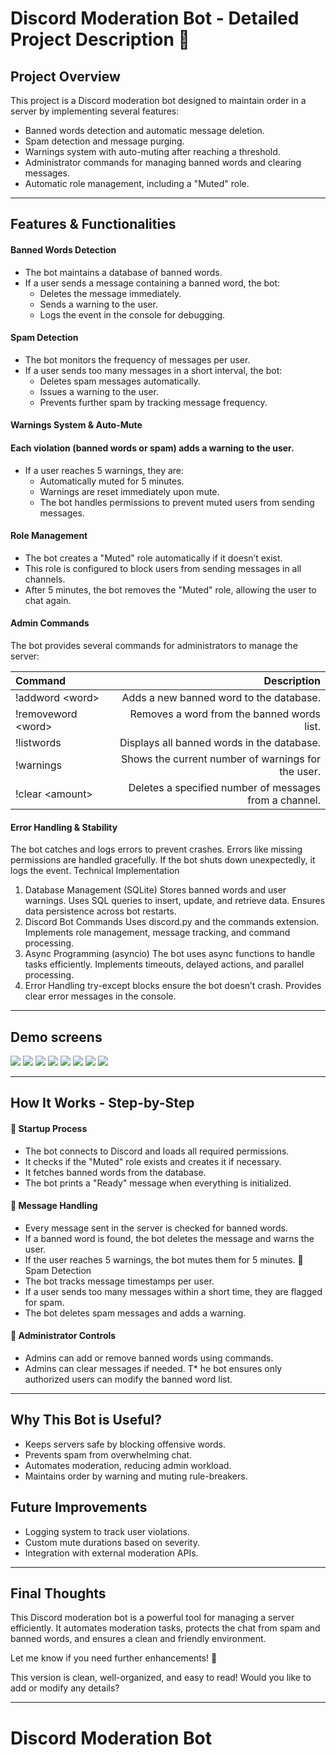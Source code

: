 # Discord Moderation Bot - Detailed Project Description 🚀

## Project Overview
This project is a Discord moderation bot designed to maintain order in a server by implementing several features:

* Banned words detection and automatic message deletion.
* Spam detection and message purging.
* Warnings system with auto-muting after reaching a threshold.
* Administrator commands for managing banned words and clearing messages.
* Automatic role management, including a "Muted" role.

---

## Features & Functionalities
 
#### Banned Words Detection
* The bot maintains a database of banned words.
* If a user sends a message containing a banned word, the bot:
    * Deletes the message immediately.
    * Sends a warning to the user.
    * Logs the event in the console for debugging.
#### Spam Detection
* The bot monitors the frequency of messages per user.
* If a user sends too many messages in a short interval, the bot:
    * Deletes spam messages automatically.
    * Issues a warning to the user.
    * Prevents further spam by tracking message frequency.
#### Warnings System & Auto-Mute
#### Each violation (banned words or spam) adds a warning to the user.
* If a user reaches 5 warnings, they are:
    * Automatically muted for 5 minutes.
    * Warnings are reset immediately upon mute.
    * The bot handles permissions to prevent muted users from sending messages.
#### Role Management
* The bot creates a "Muted" role automatically if it doesn’t exist.
* This role is configured to block users from sending messages in all channels.
* After 5 minutes, the bot removes the "Muted" role, allowing the user to chat again.
#### Admin Commands
The bot provides several commands for administrators to manage the server:

Command	 | Description
:--------|------------:
!addword \<word> |	Adds a new banned word to the database.
!removeword \<word>	| Removes a word from the banned words list.
!listwords |	Displays all banned words in the database.
!warnings |	Shows the current number of warnings for the user.
!clear \<amount> |	Deletes a specified number of messages from a channel.

#### Error Handling & Stability
The bot catches and logs errors to prevent crashes.
Errors like missing permissions are handled gracefully.
If the bot shuts down unexpectedly, it logs the event.
Technical Implementation
1. Database Management (SQLite)
Stores banned words and user warnings.
Uses SQL queries to insert, update, and retrieve data.
Ensures data persistence across bot restarts.
2. Discord Bot Commands
Uses discord.py and the commands extension.
Implements role management, message tracking, and command processing.
3. Async Programming (asyncio)
The bot uses async functions to handle tasks efficiently.
Implements timeouts, delayed actions, and parallel processing.
4. Error Handling
try-except blocks ensure the bot doesn’t crash.
Provides clear error messages in the console.

---

## Demo screens

![](screens/banned-word-detection.png)
![](screens/bot-databse.png)
![](screens/clear-chat.png)
![](screens/listwords.png)
![](screens/permission-check.png)
![](screens/reactiojn-spam.png)
![](screens/spams-detection.png)
![](screens/warnings.png)

---

## How It Works - Step-by-Step
#### 🏁 Startup Process
* The bot connects to Discord and loads all required permissions.
* It checks if the "Muted" role exists and creates it if necessary.
* It fetches banned words from the database.
* The bot prints a "Ready" message when everything is initialized.
#### 📩 Message Handling
* Every message sent in the server is checked for banned words.
* If a banned word is found, the bot deletes the message and warns the user.
* If the user reaches 5 warnings, the bot mutes them for 5 minutes.
🚫 Spam Detection
* The bot tracks message timestamps per user.
* If a user sends too many messages within a short time, they are flagged for spam.
* The bot deletes spam messages and adds a warning.
#### 🔨 Administrator Controls
* Admins can add or remove banned words using commands.
* Admins can clear messages if needed.
T* he bot ensures only authorized users can modify the banned word list.

---

## Why This Bot is Useful?
* Keeps servers safe by blocking offensive words.
* Prevents spam from overwhelming chat.
* Automates moderation, reducing admin workload.
* Maintains order by warning and muting rule-breakers.
## Future Improvements
* Logging system to track user violations.
* Custom mute durations based on severity.
* Integration with external moderation APIs.

---

## Final Thoughts
This Discord moderation bot is a powerful tool for managing a server efficiently. It automates moderation tasks, protects the chat from spam and banned words, and ensures a clean and friendly environment.

Let me know if you need further enhancements! 🚀

This version is clean, well-organized, and easy to read! Would you like to add or modify any details?

---

# Discord Moderation Bot